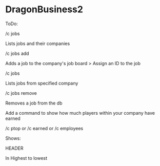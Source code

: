 # DragonBusiness2

ToDo:


/c jobs

  Lists jobs and their companies
  
/c jobs add <msg>

  Adds a job to the company's job board
    > Assign an ID to the job
    
/c jobs <company>

  Lists jobs from specified company
  
/c jobs remove <ID>

  Removes a job from the db


Add a command to show how much players within your company have earned

/c ptop or /c earned or /c employees

Shows:


HEADER

<EARNED> <PLAYER>

In Highest to lowest
